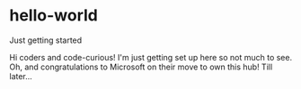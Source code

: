 # hello-world

Just getting started

Hi coders and code-curious!
I'm just getting set up here so not much to see. Oh, and congratulations to Microsoft on their move to own this hub!
Till later...

